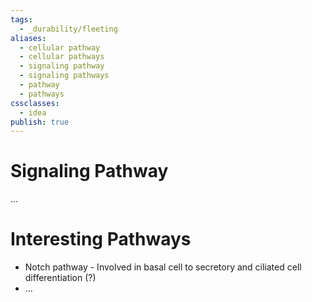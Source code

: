 ```yaml
---
tags:
  - _durability/fleeting
aliases:
  - cellular pathway
  - cellular pathways
  - signaling pathway
  - signaling pathways
  - pathway
  - pathways
cssclasses:
  - idea
publish: true
---
```

# Signaling Pathway
...

# Interesting Pathways
- Notch pathway - Involved in basal cell to secretory and ciliated cell differentiation (?)
 - ...
